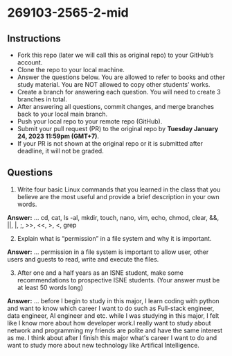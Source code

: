 # 269103-2565-2-mid

## Instructions

- Fork this repo (later we will call this as original repo) to your GitHub’s account. 
- Clone the repo to your local machine.
- Answer the questions below. You are allowed to refer to books and other study material. You are NOT allowed to copy other students’ works. 
- Create a branch for answering each question. You will need to create 3 branches in total.
- After answering all questions, commit changes, and merge branches back to your local main branch.
- Push your local repo to your remote repo (GitHub).
- Submit your pull request (PR) to the original repo by **Tuesday January 24, 2023 11:59pm (GMT+7)**.
- If your PR is not shown at the original repo or it is submitted after deadline, it will not be graded.

## Questions

1. Write four basic Linux commands that you learned in the class that you believe are the most useful and provide a brief description in your own words. 

**Answer:** ... cd, cat, ls -al, mkdir, touch, nano, vim, echo, chmod, clear, &&, ||, |, ;, >>, <<, >, <, grep

2. Explain what is “permission” in a file system and why it is important.

**Answer:** ... permission in a file system is important to allow user, other users and guests to read, write and execute the files.

3. After one and a half years as an ISNE student, make some recommendations to prospective ISNE students. (Your answer must be at least 50 words long)

**Answer:** ... before I begin to study in this major, I learn coding with python and want to know which career I want to do such as Full-stack engineer, data engineer, AI engineer and etc. while I was studying in this major, I felt like I know more about how developer work.I really want to study about network and programming my friends are polite and have the same interest as me. I think about after I finish this major what's career I want to do and want to study more about new technology like Artifical Intelligence. 
